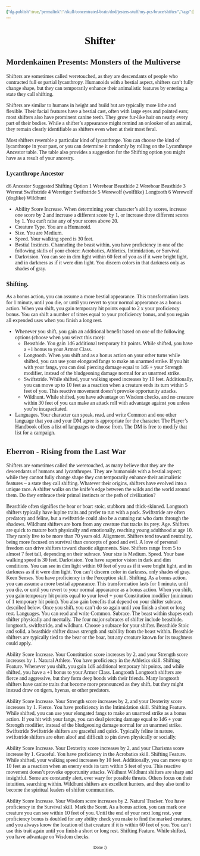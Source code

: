 ```yaml
---
{"dg-publish":true,"permalink":"/skull/concentrated-brain/dnd/jesters-stuff/my-pcs/bruce/shifter/","tags":["Tagless"],"noteIcon":""}
---
```


<style id="Force_Custom_Fonts" type="text/css">@font-face{font-style:normal;font-family:"Merriweather";src:local("Merriweather")}@font-face{font-style:bolder;font-family:"Merriweather";src:local("Merriweather")}@font-face{font-style:normal;font-family:"Merriweather";src:local("Merriweather");unicode-range:U+0-FF,U+2E80-9FFF,U+F900-FAFF,U+FE30-FE4F,U+20000-2FA1F}@font-face{font-style:bolder;font-family:"Merriweather";src:local("Merriweather");unicode-range:U+0-FF,U+2E80-9FFF,U+F900-FAFF,U+FE30-FE4F,U+20000-2FA1F}@font-face{font-style:normal;font-family:"Merriweather";src:local("Merriweather");unicode-range:U+0-FF}@font-face{font-style:bolder;font-family:"Merriweather";src:local("Merriweather");unicode-range:U+0-FF}:not(pre):not(code):not(textarea):not(tt):not(kbd):not(samp):not(var){font-family:"Merriweather"!important}pre,code,textarea,tt,kbd,samp,var{font-family:monospace!important}pre *,code *,textarea *,tt *,kbd *,samp *,var *{font-family:monospace!important}</style>


# <center><span style="color:#000000">Shifter</span></center>


## Mordenkainen Presents: Monsters of the Multiverse
Shifters are sometimes called weretouched, as they are descendants of people who contracted full or partial lycanthropy. Humanoids with a bestial aspect, shifters can’t fully change shape, but they can temporarily enhance their animalistic features by entering a state they call shifting.

Shifters are similar to humans in height and build but are typically more lithe and flexible. Their facial features have a bestial cast, often with large eyes and pointed ears; most shifters also have prominent canine teeth. They grow fur-like hair on nearly every part of their bodies. While a shifter’s appearance might remind an onlooker of an animal, they remain clearly identifiable as shifters even when at their most feral.

Most shifters resemble a particular kind of lycanthrope. You can choose the kind of lycanthrope in your past, or you can determine it randomly by rolling on the Lycanthrope Ancestor table. The table also provides a suggestion for the Shifting option you might have as a result of your ancestry.

### Lycanthrope Ancestor	
d6	Ancestor	Suggested Shifting Option
1	Werebear	Beasthide
2	Wereboar	Beasthide
3	Wererat	Swiftstride
4	Weretiger	Swiftstride
5	Werewolf (wolflike)	Longtooth
6	Werewolf (doglike)	Wildhunt

- Ability Score Increase. When determining your character’s ability scores, increase one score by 2 and increase a different score by 1, or increase three different scores by 1. You can't raise any of your scores above 20.
- Creature Type. You are a Humanoid.
- Size. You are Medium.
- Speed. Your walking speed is 30 feet.
- Bestial Instincts. Channeling the beast within, you have proficiency in one of the following skills of your choice: Acrobatics, Athletics, Intimidation, or Survival.
- Darkvision. You can see in dim light within 60 feet of you as if it were bright light, and in darkness as if it were dim light. You discern colors in that darkness only as shades of gray.

### Shifting. 
As a bonus action, you can assume a more bestial appearance. This transformation lasts for 1 minute, until you die, or until you revert to your normal appearance as a bonus action. When you shift, you gain temporary hit points equal to 2 x your proficiency bonus. You can shift a number of times equal to your proficiency bonus, and you regain all expended uses when you finish a long rest.
- Whenever you shift, you gain an additional benefit based on one of the following options (choose when you select this race):
	- Beasthide. You gain 1d6 additional temporary hit points. While shifted, you have a +1 bonus to your Armor Class.
	- Longtooth. When you shift and as a bonus action on your other turns while shifted, you can use your elongated fangs to make an unarmed strike. If you hit with your fangs, you can deal piercing damage equal to 1d6 + your Strength modifier, instead of the bludgeoning damage normal for an unarmed strike.
	- Swiftstride. While shifted, your walking speed increases by 10 feet. Additionally, you can move up to 10 feet as a reaction when a creature ends its turn within 5 feet of you. This reactive movement doesn’t provoke opportunity attacks.
	- Wildhunt. While shifted, you have advantage on Wisdom checks, and no creature within 30 feet of you can make an attack roll with advantage against you unless you’re incapacitated.
- Languages. Your character can speak, read, and write Common and one other language that you and your DM agree is appropriate for the character. The Player’s Handbook offers a list of languages to choose from. The DM is free to modify that list for a campaign.

## Eberron - Rising from the Last War
Shifters are sometimes called the weretouched, as many believe that they are the descendants of humans and lycanthropes. They are humanoids with a bestial aspect; while they cannot fully change shape they can temporarily enhance their animalistic features – a state they call shifting. Whatever their origins, shifters have evolved into a unique race. A shifter walks on the knife’s edge between the wilds and the world around them. Do they embrace their primal instincts or the path of civilization?

Beasthide often signifies the bear or boar: stoic, stubborn and thick-skinned.
Longtooth shifters typically have lupine traits and prefer to run with a pack.
Swiftstride are often predatory and feline, but a swiftstride could also be a cunning rat who darts through the shadows.
Wildhunt shifters are born from any creature that tracks its prey.
Age. Shifters are quick to mature both physically and emotionally, reaching young adulthood at age 10. They rarely live to be more than 70 years old.
Alignment. Shifters tend toward neutrality, being more focused on survival than concepts of good and evil. A love of personal freedom can drive shifters toward chaotic alignments.
Size. Shifters range from 5 to almost 7 feet tall, depending on their subrace. Your size is Medium.
Speed. Your base walking speed is 30 feet.
Darkvision. You have superior vision in dark and dim conditions. You can see in dim light within 60 feet of you as if it were bright light, and in darkness as if it were dim light. You can’t discern color in darkness, only shades of gray.
Keen Senses. You have proficiency in the Perception skill.
Shifting. As a bonus action, you can assume a more bestial appearance. This transformation lasts for 1 minute, until you die, or until you revert to your normal appearance as a bonus action. When you shift, you gain temporary hit points equal to your level + your Constitution modifier (minimum of 1 temporary hit point). You also gain benefits that depend on your shifter subrace, described below. Once you shift, you can’t do so again until you finish a short or long rest.
Languages. You can read and write Common.
Subrace. The beast within shapes each shifter physically and mentally. The four major subraces of shifter include beasthide, longtooth, switftstride, and wildhunt. Choose a subrace for your shifter.
Beasthide
Stoic and solid, a beasthide shifter draws strength and stability from the beast within. Beasthide shifters are typically tied to the bear or the boar, but any creature known for its toughness could apply.

Ability Score Increase. Your Constitution score increases by 2, and your Strength score increases by 1.
Natural Athlete. You have proficiency in the Athletics skill.
Shifting Feature. Whenever you shift, you gain 1d6 additional temporary hit points, and while shifted, you have a +1 bonus to your Armor Class.
Longtooth
Longtooth shifters are fierce and aggressive, but they form deep bonds with their friends. Many longtooth shifters have canine traits that become more pronounced as they shift, but they might instead draw on tigers, hyenas, or other predators.

Ability Score Increase. Your Strength score increases by 2, and your Dexterity score increases by 1.
Fierce. You have proficiency in the Intimidation skill.
Shifting Feature. While shifted, you can use your elongated fangs to make an unarmed strike as a bonus action. If you hit with your fangs, you can deal piercing damage equal to 1d6 + your Strength modifier, instead of the bludgeoning damage normal for an unarmed strike.
Swiftstride
Swiftstride shifters are graceful and quick. Typically feline in nature, swiftstride shifters are often aloof and difficult to pin down physically or socially.

Ability Score Increase. Your Dexterity score increases by 2, and your Charisma score increase by 1.
Graceful. You have proficiency in the Acrobatics skill.
Shifting Feature. While shifted, your walking speed increases by 10 feet. Additionally, you can move up to 10 feet as a reaction when an enemy ends its turn within 5 feet of you. This reactive movement doesn’t provoke opportunity attacks.
Wildhunt
Wildhunt shifters are sharp and insightful. Some are constantly alert, ever wary for possible threats. Others focus on their intuition, searching within. Wildhunt shifters are excellent hunters, and they also tend to become the spiritual leaders of shifter communities.

Ability Score Increase. Your Wisdom score increases by 2.
Natural Tracker. You have proficiency in the Survival skill.
Mark the Scent. As a bonus action, you can mark one creature you can see within 10 feet of you. Until the end of your next long rest, your proficiency bonus is doubled for any ability check you make to find the marked creature, and you always know the location of that creature if it is within 60 feet of you. You can’t use this trait again until you finish a short or long rest.
Shifting Feature. While shifted, you have advantage on Wisdom checks.









<center><sub>Done :)</sub></center>


<script src="https://utteranc.es/client.js"
        repo="WonderingGodling/My-Mind-Space"
        issue-term="title"
        theme="preferred-color-scheme"
        crossorigin="anonymous"
        async>
</script>